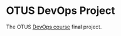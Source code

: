 # OTUS DevOps Project

The OTUS [DevOps course](https://otus.ru/lessons/devops-praktiki-i-instrumenty/) final project.
